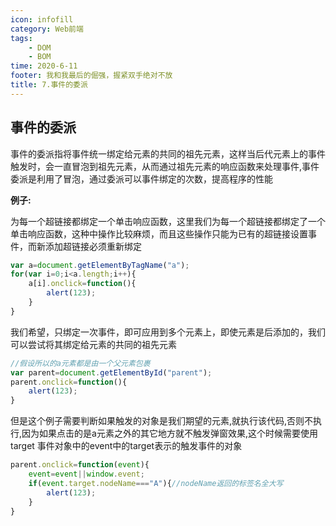 ```yaml
---
icon: infofill
category: Web前端
tags:
    - DOM
    - BOM
time: 2020-6-11
footer: 我和我最后的倔强，握紧双手绝对不放
title: 7.事件的委派
---
```


## 事件的委派



事件的委派指将事件统一绑定给元素的共同的祖先元素，这样当后代元素上的事件触发时，会一直冒泡到祖先元素，从而通过祖先元素的响应函数来处理事件,事件委派是利用了冒泡，通过委派可以事件绑定的次数，提高程序的性能



**例子:**



为每一个超链接都绑定一个单击响应函数，这里我们为每一个超链接都绑定了一个单击响应函数，这种中操作比较麻烦，而且这些操作只能为已有的超链接设置事件，而新添加超链接必须重新绑定



```js
var a=document.getElementByTagName("a");
for(var i=0;i<a.length;i++){
    a[i].onclick=function(){
        alert(123);
    }
}
```



我们希望，只绑定一次事件，即可应用到多个元素上，即使元素是后添加的，我们可以尝试将其绑定给元素的共同的祖先元素



```js
//假设所以的a元素都是由一个父元素包裹
var parent=document.getElementById("parent");
parent.onclick=function(){
    alert(123);
}
```



但是这个例子需要判断如果触发的对象是我们期望的元素,就执行该代码,否则不执行,因为如果点击的是a元素之外的其它地方就不触发弹窗效果,这个时候需要使用target 事件对象中的event中的target表示的触发事件的对象



```js
parent.onclick=function(event){
    event=event||window.event;
    if(event.target.nodeName==="A"){//nodeName返回的标签名全大写
        alert(123);   
    }
}
```

